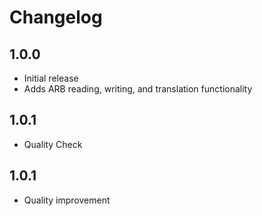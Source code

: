 # Changelog

## 1.0.0
- Initial release
- Adds ARB reading, writing, and translation functionality

## 1.0.1
- Quality Check

## 1.0.1
- Quality improvement
